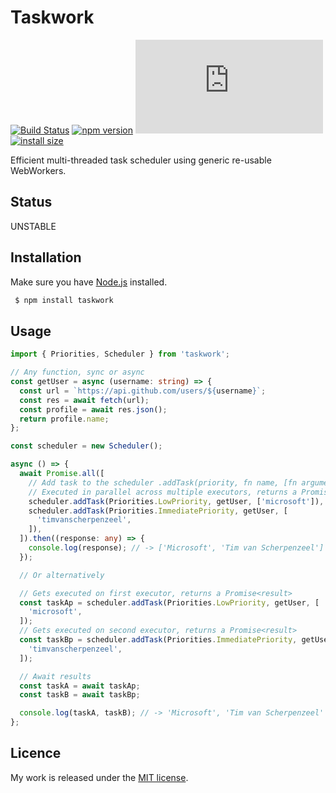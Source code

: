 # Taskwork

[![Build Status](https://travis-ci.com/TimvanScherpenzeel/taskwork.svg?branch=master)](https://travis-ci.com/TimvanScherpenzeel/taskwork)
[![npm version](https://badge.fury.io/js/taskwork.svg)](https://badge.fury.io/js/taskwork)
[![gzip size](https://img.badgesize.io/https:/unpkg.com/taskwork/dist/taskwork.esm.js?compression=gzip)](https://unpkg.com/taskwork)
[![install size](https://packagephobia.now.sh/badge?p=taskwork)](https://packagephobia.now.sh/result?p=taskwork)

Efficient multi-threaded task scheduler using generic re-usable WebWorkers.

## Status

UNSTABLE

## Installation

Make sure you have [Node.js](http://nodejs.org/) installed.

```sh
 $ npm install taskwork
```

## Usage

```ts
import { Priorities, Scheduler } from 'taskwork';

// Any function, sync or async
const getUser = async (username: string) => {
  const url = `https://api.github.com/users/${username}`;
  const res = await fetch(url);
  const profile = await res.json();
  return profile.name;
};

const scheduler = new Scheduler();

async () => {
  await Promise.all([
    // Add task to the scheduler .addTask(priority, fn name, [fn arguments])
    // Executed in parallel across multiple executors, returns a Promise<result>
    scheduler.addTask(Priorities.LowPriority, getUser, ['microsoft']),
    scheduler.addTask(Priorities.ImmediatePriority, getUser, [
      'timvanscherpenzeel',
    ]),
  ]).then((response: any) => {
    console.log(response); // -> ['Microsoft', 'Tim van Scherpenzeel']
  });

  // Or alternatively

  // Gets executed on first executor, returns a Promise<result>
  const taskAp = scheduler.addTask(Priorities.LowPriority, getUser, [
    'microsoft',
  ]);
  // Gets executed on second executor, returns a Promise<result>
  const taskBp = scheduler.addTask(Priorities.ImmediatePriority, getUser, [
    'timvanscherpenzeel',
  ]);

  // Await results
  const taskA = await taskAp;
  const taskB = await taskBp;

  console.log(taskA, taskB); // -> 'Microsoft', 'Tim van Scherpenzeel'
};
```

## Licence

My work is released under the [MIT license](https://raw.githubusercontent.com/TimvanScherpenzeel/taskwork/master/LICENSE).
